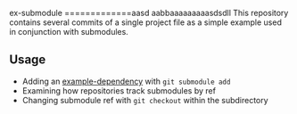 ex-submodule
=============aasd
aabbaaaaaaaaasdsdll
This repository contains several commits of a single project file as a simple example used in conjunction with submodules.

## Usage

* Adding an [example-dependency](https://github.com/githubtraining/example-dependency) with `git submodule add`
* Examining how repositories track submodules by ref
* Changing submodule ref with `git checkout` within the subdirectory
